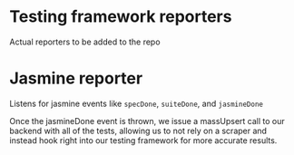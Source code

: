 # Testing framework reporters
Actual reporters to be added to the repo

# Jasmine reporter
Listens for jasmine events like `specDone`, `suiteDone`, and `jasmineDone`

Once the jasmineDone event is thrown, we issue a massUpsert call to our backend with all of the tests, allowing us to not rely on a scraper and instead hook right into our testing framework for more accurate results.

